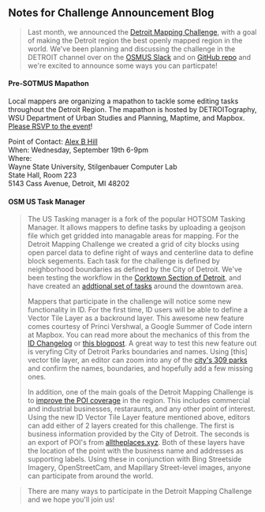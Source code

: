 

## Notes for Challenge Announcement Blog

>Last month, we announced the [Detroit Mapping Challenge](https://www.openstreetmap.us/2018/07/detroit-mapping-challenge-sotmus2018/),
>with a goal of making the Detroit region the best openly mapped region in the world. We've been planning and discussing the challenge
>in the DETROIT channel over on the [OSMUS Slack](https://osmus-slack.herokuapp.com/) and on [GitHub repo](https://github.com/osmus/detroit-mappng-challenge/issues)
>and we're excited to announce some ways you can particpate!

#### Pre-SOTMUS Mapathon

Local mappers are organizing a mapathon to tackle some editing tasks throughout the Detroit Region. The mapathon is hosted by DETROITography, WSU Department of Urban Studies and Planning, Maptime, and Mapbox. [Please RSVP to the event](https://detroitmapathon.splashthat.com)!

Point of Contact: [Alex B Hill](https://twitter.com/alexbhill)  
When: Wednesday, September 19th 6-9pm  
Where:  
   Wayne State University, Stilgenbauer Computer Lab  
   State Hall, Room 223  
   5143 Cass Avenue, Detroit, MI 48202  

#### OSM US Task Manager

>The US Tasking manager is a fork of the popular HOTSOM Tasking Manager. It allows mappers to define tasks by uploading a geojson file
>which get gridded into managable areas for mapping. For the Detroit Mapping Challenge we created a grid of city blocks using open parcel
>data to define right of ways and centerline data to define block segements. Each task for the challenge is defined by neighborhood
>boundaries as defined by the City of Detroit. We've been testing the workflow in the [Corktown Section of Detroit](https://tasks.openstreetmap.us/project/50), and have created an [addtional set of tasks](https://tasks.openstreetmap.us/contribute?difficulty=ALL&campaign=Detroit) around the downtown area. 
>
>Mappers that participate in the challenge will notice some new functionality in ID. For the first time,
>ID users will be able to define a Vector Tile Layer as a backround layer. This awesome new feature comes courtesy of Princi Vershwal,
>a Google Summer of Code intern at Mapbox. You can read more about the mechanics of this from the [ID Changelog](https://github.com/openstreetmap/iD/blob/master/CHANGELOG.md#2111) or [this blogpost](https://medium.com/@vershwal/vector-tile-support-for-openstreetmaps-id-editor-40b1cb77f63b).
>A great way to test this new feature out is veryfing City of Detroit Parks boundaries and names. Using [this] vector tile layer, an
>editor can zoom into any of the [city's 309 parks](https://data.detroitmi.gov/Fun/Parks-2016/yu9n-k8rd) and confirm the names, boundaries,
>and hopefully add a few missing ones.  
>
>In addition, one of the main goals of the Detroit Mapping Challenge is to [improve the POI coverage](https://github.com/osmus/detroit-mapping-challenge/issues/8)
>in the region. This includes commercial and industrial businesses, restaraunts, and any other point of interest. Using the new ID
>Vector Tile Layer feature mentioned above, editors can add either of 2 layers created for this challenge. The first is business information
>provided by the City of Detroit. The seconds is an export of POI's from [alltheplaces.xyz](https://www.alltheplaces.xyz). Both of these
>layers have the location of the point with the business name and addresses as supporting labels. Using these in conjunction with
>Bing Streetside Imagery, OpenStreetCam, and Mapillary Street-level images, anyone can participate from around the world.

>There are many ways to participate in the Detroit Mapping Challenge and we hope you'll join us!
